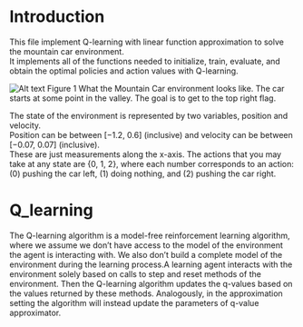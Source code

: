 # Introduction
This file implement Q-learning with linear function approximation to solve the mountain car environment.\
It implements all of the functions needed to initialize, train, evaluate, and obtain the optimal policies and action values with Q-learning. 

![Alt text]("./image.img")
Figure 1 What the Mountain Car environment looks like. The car starts at some point in the valley. The goal is to get to the top right flag.

The state of the environment is represented by two variables, position and velocity.\
Position can be between [−1.2, 0.6] (inclusive) and velocity can be between [−0.07, 0.07] (inclusive). \
These are just measurements along the x-axis. The actions that you may take at any state are {0, 1, 2}, where each number corresponds to an action: (0) pushing the car left, (1) doing nothing, and (2) pushing the car right.


# Q_learning

The Q-learning algorithm is a model-free reinforcement learning algorithm, where we assume we don’t have access to the model of the environment the agent is interacting with. 
We also don’t build a complete model of the environment during the learning process.A learning agent interacts with the environment solely based on calls to step and reset methods of the environment. 
Then the Q-learning algorithm updates the q-values based on the values returned by these methods. Analogously, in the approximation setting the algorithm will instead update the parameters of q-value approximator.
